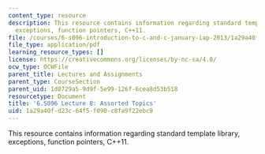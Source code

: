 ```yaml
---
content_type: resource
description: This resource contains information regarding standard template library,
  exceptions, function pointers, C++11.
file: /courses/6-s096-introduction-to-c-and-c-january-iap-2013/1a29a40fd23c64f5f090c8fa9f22ebc9_MIT6_S096_IAP13_lec8.pdf
file_type: application/pdf
learning_resource_types: []
license: https://creativecommons.org/licenses/by-nc-sa/4.0/
ocw_type: OCWFile
parent_title: Lectures and Assignments
parent_type: CourseSection
parent_uid: 1d0729a5-9d9f-5e99-126f-6cea8d53b518
resourcetype: Document
title: '6.S096 Lecture 8: Assorted Topics'
uid: 1a29a40f-d23c-64f5-f090-c8fa9f22ebc9
---
```

This resource contains information regarding standard template library, exceptions, function pointers, C++11.